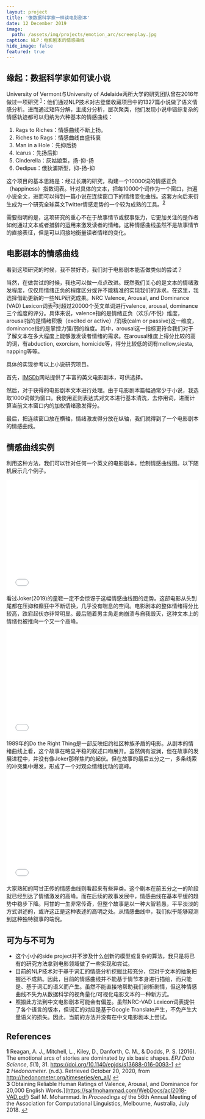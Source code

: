 ```yaml
---
layout: project
title: '像数据科学家一样读电影剧本'
date: 12 December 2019
image:  
  path: /assets/img/projects/emotion_arc/screenplay.jpg
caption: NLP：电影剧本的情感曲线
hide_image: false
featured: true
---
```


## 缘起：数据科学家如何读小说

University of Vermont与University of Adelaide两所大学的研究团队曾在2016年做过一项研究 <sup id="a1">[1](#f1)</sup>：他们通过NLP技术对古登堡收藏项目中的1327篇小说做了语义情感分析。进而通过矩阵分解，主成分分析，层次聚类，他们发现小说中错综复杂的情感轨迹都可以归纳为六种基本的情感曲线：
1. Rags to Riches：情感曲线不断上扬。
2. Riches to Rags：情感曲线由盛转衰
3. Man in a Hole：先抑后扬
4. Icarus：先扬后抑
5. Cinderella：灰姑娘型，扬-抑-扬
6. Oedipus：俄狄浦斯型，抑-扬-抑

这个项目的基本思路是：经过长期的研究，构建一个10000词的情感正负（happiness）指数词表。针对具体的文本，把每10000个词作为一个窗口，扫遍小说全文，进而可以得到一篇小说在连续窗口下的情绪变化曲线。这套方向后来衍生成为一个研究全球英文Twitter情感走势的一个较为成熟的工具。<sup id="a2">[2](#f2)</sup>

需要指明的是，这项研究的重心不在于故事情节或叙事张力，它更加关注的是作者如何通过文本或者措辞的运用来激发读者的情绪。这种情感曲线虽然不是故事情节的直接表征，但是可以间接地衡量读者情绪的变化。

## 电影剧本的情感曲线

看到这项研究的时候，我不禁好奇，我们对于电影剧本能否做类似的尝试？

当然，在做尝试的时候，我也可以做一点点改进。既然我们关心的是文本的情绪激发程度，仅仅用情绪正负的程度区分或许不能精准的实现我们的诉求。在这里，我选择借助更新的一些NLP研究成果。NRC Valence, Arousal, and Dominance (VAD) Lexicon词表<sup id="a3">[3](#f3)</sup>对超过20000个英文单词进行valence, arousal, dominance三个维度的评分。具体来说，valence指的是情绪正负（欢乐/不悦）维度，arousal指的是情绪积极（excited or active）/消极(calm or passive)这一维度，dominance指的是掌控力强/弱的维度。其中，arousal这一指标更符合我们对于了解文本在多大程度上能够激发读者情绪的需求。在arousal维度上得分比较的高的词，有abduction, exorcism, homicide等，得分比较低的词有mellow,siesta, napping等等。

具体的实现参考以上小说研究项目。

首先，[IMSDb](https://www.imsdb.com/)网站提供了丰富的英文电影剧本，可供选择。

然后，对于获得的电影剧本文本进行处理。由于电影剧本篇幅通常少于小说，我选取1000词做为窗口。我使用正则表达式对文本进行基本清洗，去停用词，进而计算当前文本窗口内的加权情绪激发得分。

最后，把连续窗口放在横轴，情绪激发得分放在纵轴，我们就得到了一个电影剧本的情感曲线。

## 情感曲线实例

利用这种方法，我们可以针对任何一个英文的电影剧本，绘制情感曲线图。以下随机展示几个例子。
<iFrame seamless frameborder="0"
  src='/assets/img/projects/emotion_arc/Joker.html'  width="100%" height="300vh" scrolling="no">
</iFrame>
<br>
看过Joker(2019)的童鞋一定不会惊讶于这幅情感曲线图的走势。这部电影从头到尾都在压抑和癫狂中不断切换，几乎没有喘息的空间。电影剧本的整体情绪得分比较高，跌宕起伏亦非常明显。最后随着男主角走向崩溃与自我毁灭，这种文本上的情绪也被推向一个又一个高峰。

<iFrame  seamless="seamless" frameborder="0"
  src='/assets/img/projects/emotion_arc/Do The Right Thing.html'  width="100%" height="300vh" scrolling="no" >
</iFrame>
<br>
1989年的Do the Right Thing是一部反映纽约社区种族矛盾的电影。从剧本的情绪曲线上看，这个故事在略显平稳的叙述口吻展开。虽然偶有波澜，但在故事的发展进程中，并没有像Joker那样焦灼的起伏。但在故事的最后五分之一，多条线索的冲突集中爆发，形成了一个对观众情绪扰动的高峰。
<iFrame seamless frameborder="0"
  src='/assets/img/projects/emotion_arc/Forrest Gump.html'  width="100%" height="300vh" scrolling="no">
</iFrame>
<br>
大家熟知的阿甘正传的情感曲线则看起来有些异类。这个剧本在前五分之一的阶段就已经到达了情绪激发的高峰。而在后续的故事发展中，情感曲线在基本平缓的趋势中稳步下降。阿甘的一生非常传奇，但整个故事是以一种大智若愚，平平淡淡的方式讲述的，或许这正是这种表述的高明之处。从情感曲线中，我们似乎能够窥测到这种独特叙事的端倪。

## 可为与不可为

- 这个小小的side project并不涉及什么创新的模型或复杂的算法，我只是将已有的研究方法拿到电影领域做了一些实现和尝试。
- 目前的NLP技术对于基于词汇的情感分析挖掘比较充分，但对于文本的抽象把握还不成熟。因此，目前的情感曲线并不能基于情节本身进行描绘，而只能是、基于词汇的语义而产生。虽然不能直接地帮助我们剖析剧情，但这种情感曲线不失为从数据科学的视角量化/可视化电影文本的一种新方式。
- 照搬此方法到中文电影剧本可能会有偏差。虽然NRC-VAD Lexicon词表提供了各个语言的版本，但词汇的对应是基于Google Translate产生，不免产生大量语义的损失。因此，当前的方法并没有在中文电影剧本上尝试。

## References
<b id="f1">1</b> Reagan, A. J., Mitchell, L., Kiley, D., Danforth, C. M., & Dodds, P. S. (2016). The emotional arcs of stories are dominated by six basic shapes. *EPJ Data Science*, *5*(1), 31. https://doi.org/10.1140/epjds/s13688-016-0093-1 [↩](#a1)<br>
<b id="f2">2</b> *Hedonometer*. (n.d.). Retrieved October 20, 2020, from http://hedonometer.org/timeseries/en_all/ [↩](#a2)<br>
<b id="f3">3</b> Obtaining Reliable Human Ratings of Valence, Arousal, and Dominance for 20,000 English Words.](https://saifmohammad.com/WebDocs/acl2018-VAD.pdf) Saif M. Mohammad. In *Proceedings of* the 56th Annual Meeting of the Association for Computational Linguistics, Melbourne, Australia, July 2018. [↩](#a3)<br>


